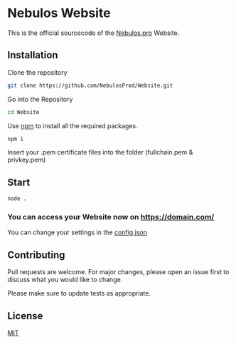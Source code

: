 # Nebulos Website

This is the official sourcecode of the [Nebulos.pro](https://nebulos.pro) Website. 
## Installation

Clone the repository

```bash
git clone https://github.com/NebulosProd/Website.git
```

Go into the Repository

```bash
cd Website
```

Use [npm](npmjs.com/) to install all the required packages.

```bash
npm i
```

Insert your .pem certificate files into the folder (fullchain.pem & privkey.pem)

## Start

```bash
node .
```

### You can access your Website now on https://domain.com/
You can change your settings in the [config.json](https://github.com/NebulosProd/Website/blob/main/config.json)
## Contributing

Pull requests are welcome. For major changes, please open an issue first
to discuss what you would like to change.

Please make sure to update tests as appropriate.

## License

[MIT](https://choosealicense.com/licenses/mit/)
